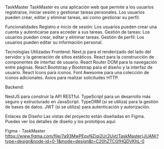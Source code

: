 TaskMaster
TaskMaster es una aplicación web que permite a los usuarios registrarse, iniciar sesión y gestionar tareas personales. Los usuarios pueden crear, editar y eliminar tareas, así como gestionar su perfil.

Funcionalidades
Registro e inicio de sesión: Los usuarios pueden crear una cuenta y autenticarse para acceder a sus tareas.
Gestión de tareas: Los usuarios pueden crear, editar y eliminar tareas.
Gestión de perfil: Los usuarios pueden editar su información personal.

Tecnologías Utilizadas
Frontend:
Next.js para el renderizado del lado del servidor y la generación de sitios estáticos.
React para la construcción de componentes de interfaz de usuario.
React Router DOM para la navegación entre páginas.
React Bootstrap y Bootstrap para el diseño y la interfaz de usuario.
React Icons para íconos.
Font Awesome para una colección de íconos adicionales.
Axios para realizar solicitudes HTTP.

Backend:

NestJS para construir la API RESTful.
TypeScript para un desarrollo más seguro y estructurado en JavaScript.
TypeORM (si se utiliza) para la gestión de bases de datos.
JWT (si se utiliza) para autenticación y autorización.


Enlaces de Diseño
Las vistas del proyecto están diseñadas en Figma. Puedes ver los detalles de diseño y los prototipos aquí:

Figma - TaskMaster
https://www.figma.com/file/7a93MwPEpvNZjqi2Ur2Uxt/TaskMaster(JUAN)?type=design&node-id=0-1&mode=design&t=C20hZTCGfHQDVKhL-0

